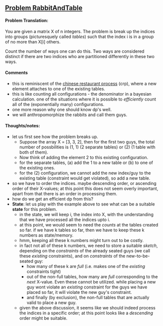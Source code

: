 ## [Problem RabbitAndTable](https://community.topcoder.com/stat?c=problem_statement&pm=14649)
#### Problem Translation:
You are given a matrix X of n integers. The problem is break up 
the indices into groups (picturesquely called _tables_) 
such that the index i is in a group of no more than X[i] others. 

Count the number of ways one can do this. Two ways are considered 
distinct if there are two indices who are partitioned differently
in these two ways.

#### Comments
- this is reminiscent of the [chinese restaurant process](https://en.wikipedia.org/wiki/Chinese_restaurant_process) (crp), 
where a new element attaches to one of the existing tables.
- this is like counting all configurations - the denominator in 
a bayesian calculation. one of the situations where it is possible
to _efficiently_ count all of the (exponentially many) 
configurations.
- one more reason why one should know dp's well.
- we will anthropomorphize the rabbits and call them guys.

#### Thoughts/notes:
- let us first see how the problem breaks up. 
    - Suppose the array 
    X = [3, 3, 2], then for the first two guys, the total number of
    possbilities is (1, 1) (2 separate tables) or (2) (1 table with 
    both of them). 
    - Now think of adding the element 2 to this existing configuration. 
    - for the separate tables, (a) add the 1 to a new table or (b) to one
    of the existing ones. 
    - for the (2) configuration, we cannot add the new index/guy to 
    the existing table (constraint would get violated), so add a new
    table. 
- so we have to order the indices. maybe descending order, or ascending
order of their X-values; at this point this does not seem overly
important, apart from that there is an order in processing them.
- how do we get an efficient dp from this?
- **State**: let us play with the example above to see what can be a suitable
**state** for this problem.
    - in the state, we will keep i, the index into X, with the 
    understanding that we have processed all the indices upto i.
    - at this point, we would seem to need the _counts_ at the tables 
    created so far. if we have k tables so far, then we have to 
    keep these k numbers as state/memory.
    - hmm, keeping all these k numbers might turn out to be 
    costly.
    - in fact not all of these k numbers, we need to store a
    suitable _sketch_, depending on the _constraints_ of the 
    already seated guys (we call these _existing_ constraints), 
    and on _constraints_ of the new-to-be-seated guy:
        - how many of these k are _full_ (i.e. makes one of the
        *existing* constraints tight)
        - out of the non-full tables, how many are _full_ 
        corresponding to the _next_ X-value. Even these cannot be
        utilized. while placing a new guy wont violate an
        _existing_ constraint for the guys we have placed so far,
        it will violate the new guy's constraint.
        - and finally (by exclusion), the non-full tables that 
        are actually valid to place a new guy. 
    - given the above discussion, it seems like we should indeed
    process the indices in a specific order; at this point looks like
    a _descending_ order might be suitable.